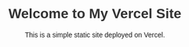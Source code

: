 <!DOCTYPE html>
<html lang="en">
<head>
    <meta charset="UTF-8">
    <meta name="viewport" content="width=device-width, initial-scale=1.0">
    <title>My Vercel Site</title>
    <style>
        body {
            font-family: Arial, sans-serif;
            text-align: center;
            padding: 50px;
        }
        h1 {
            color: #333;
        }
    </style>
</head>
<body>
    <h1>Welcome to My Vercel Site</h1>
    <p>This is a simple static site deployed on Vercel.</p>
</body>
</html>
